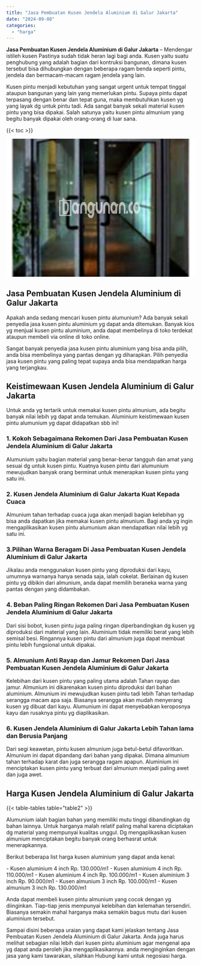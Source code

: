 ```yaml
---
title: "Jasa Pembuatan Kusen Jendela Aluminium di Galur Jakarta"
date: "2024-09-08"
categories: 
  - "harga"
---
```


**Jasa Pembuatan Kusen Jendela Aluminium di Galur Jakarta** – Mendengar istileh kusen Pastinya sudah tidak heran lagi bagi anda. Kusen yaitu suatu penghubung yang adalah bagian dari kontruksi bangunan, dimana kusen tersebut bisa dihubungkan dengan beberapa ragam benda seperti pintu, jendela dan bermacam-macam ragam jendela yang lain.

Kusen pintu menjadi kebutuhan yang sangat urgent untuk tempat tinggal ataupun bangunan yang lain yang memerlukan pintu. Supaya pintu dapat terpasang dengan benar dan tepat guna, maka membutuhkan kusen yg yang layak dg untuk pintu tadi. Ada sangat banyak sekali material kusen pintu yang bisa dipakai. Salah satunya yaitu kusen pintu almunium yang begitu banyak dipakai oleh orang-orang di luar sana.

{{< toc >}}

![Jasa Pembuatan Kusen Jendela Aluminium di Galur Jakarta](/images/harga-kusen-jendela-alumunium-09.png)

## Jasa Pembuatan Kusen Jendela Aluminium di Galur Jakarta

Apakah anda sedang mencari kusen pintu alumunium? Ada banyak sekali penyedia jasa kusen pintu aluminium yg dapat anda ditemukan. Banyak kios yg menjual kusen pintu aluminium, anda dapat membelinya di toko terdekat ataupun membeli via online di toko online.

Sangat banyak penyedia jasa kusen pintu aluminium yang bisa anda pilih, anda bisa membelinya yang pantas dengan yg diharapkan. Pilih penyedia jasa kusen pintu yang paling tepat supaya anda bisa mendapatkan harga yang terjangkau.

## Keistimewaan Kusen Jendela Aluminium di Galur Jakarta

Untuk anda yg tertarik untuk memakai kusen pintu almunium, ada begitu banyak nilai lebih yg dapat anda temukan. Aluminium keistimewaan kusen pintu alumunium yg dapat didapatkan sbb ini!

### 1\. Kokoh Sebagaimana Rekomen Dari Jasa Pembuatan Kusen Jendela Aluminium di Galur Jakarta

Alumunium yaitu bagian material yang benar-benar tangguh dan amat yang sesuai dg untuk kusen pintu. Kuatnya kusen pintu dari alumunium mewujudkan banyak orang berminat untuk menerapkan kusen pintu yang satu ini.

### 2\. Kusen Jendela Aluminium di Galur Jakarta Kuat Kepada Cuaca

Almunium tahan terhadap cuaca juga akan menjadi bagian kelebihan yg bisa anda dapatkan jika memakai kusen pintu almunium. Bagi anda yg ingin mengaplikasikan kusen pintu alumunium akan mendapatkan nilai lebih yg satu ini.

### 3.Pilihan Warna Beragam Di Jasa Pembuatan Kusen Jendela Aluminium di Galur Jakarta

Jikalau anda menggunakan kusen pintu yang diproduksi dari kayu, umumnya warnanya hanya senada saja, ialah cokelat. Berlainan dg kusen pintu yg dibikin dari almunium, anda dapat memilih beraneka warna yang pantas dengan yang didambakan.

### 4\. Beban Paling Ringan Rekomen Dari Jasa Pembuatan Kusen Jendela Aluminium di Galur Jakarta

Dari sisi bobot, kusen pintu juga paling ringan diperbandingkan dg kusen yg diproduksi dari material yang lain. Aluminium tidak memiliki berat yang lebih semisal besi. Ringannya kusen pintu dari almunium juga dapat membuat pintu lebih fungsional untuk dipakai.

### 5\. Almunium Anti Rayap dan Jamur Rekomen Dari Jasa Pembuatan Kusen Jendela Aluminium di Galur Jakarta

Kelebihan dari kusen pintu yang paling utama adalah Tahan rayap dan jamur. Almunium ini dikarenakan kusen pintu diproduksi dari bahan aluminium. Almunium ini mewujudkan kusen pintu tadi lebih Tahan terhadap serangga macam apa saja. Biasanya serangga akan mudah menyerang kusen yg dibuat dari kayu. Alumunium ini dapat menyebabkan keroposnya kayu dan rusaknya pintu yg diaplikasikan.

### 6\. Kusen Jendela Aluminium di Galur Jakarta Lebih Tahan lama dan Berusia Panjang

Dari segi keawetan, pintu kusen almunium juga betul-betul difavoritkan. Almunium ini dapat dipandang dari bahan yang dipakai. Dimana almunium tahan terhadap karat dan juga serangga ragam apapun. Aluminium ini menciptakan kusen pintu yang terbuat dari almunium menjadi paling awet dan juga awet.

## Harga Kusen Jendela Aluminium di Galur Jakarta

{{< table-tables table="table2" >}}

Alumunium ialah bagian bahan yang memiliki mutu tinggi dibandingkan dg bahan lainnya. Untuk harganya malah relatif paling mahal karena diciptakan dg material yang mempunyai kualitas unggul. Dg mengaplikasikan kusen almunium menciptakan begitu banyak orang berhasrat untuk menerapkannya.

Berikut beberapa list harga kusen aluminium yang dapat anda kenal:

\- Kusen aluminium 4 inch Rp. 130.000/m1 - Kusen aluminium 4 inch Rp. 110.000/m1 - Kusen aluminium 4 inch Rp. 100.000/m1 - Kusen aluminium 3 inch Rp. 90.000/m1 - Kusen almunium 3 inch Rp. 100.000/m1 - Kusen almunium 3 inch Rp. 130.000/m1

Anda dapat membeli kusen pintu almunium yang cocok dengan yg diinginkan. Tiap-tiap jenis mempunyai kelebihan dan kelemahan tersendiri. Biasanya semakin mahal harganya maka semakin bagus mutu dari kusen aluminium tersebut.

Sampai disini beberapa uraian yang dapat kami jelaskan tentang Jasa Pembuatan Kusen Jendela Aluminium di Galur Jakarta. Anda juga harus melihat sebagian nilai lebih dari kusen pintu aluminium agar mengenal apa yg dapat anda peroleh jika mengaplikasikannya. anda menginginkan dengan jasa yang kami tawarakan, silahkan Hubungi kami untuk negosiasi harga.
